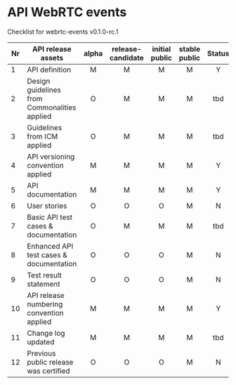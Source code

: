 # API WebRTC events

Checklist for webrtc-events v0.1.0-rc.1

| Nr | API release assets  | alpha | release-candidate |  initial<br>public | stable<br> public | Status | Reference information |
|----|----------------------------------------------|:-----:|:-----:|:-----:|:-----:|:-----:|:-----:|
|  1 | API definition                               |   M   |   M   |   M   |   M   |   Y   | [link](/code/API_definitions/webrtc-events.yaml) |
|  2 | Design guidelines from Commonalities applied |   O   |   M   |   M   |   M   |  tbd  | 0.5   |
|  3 | Guidelines from ICM applied                  |   O   |   M   |   M   |   M   |  tbd  | 0.3.0 |
|  4 | API versioning convention applied            |   M   |   M   |   M   |   M   |   Y   | SemVer 2.0.0 |
|  5 | API documentation                            |   M   |   M   |   M   |   M   |   Y   | inline in YAML |
|  6 | User stories                                 |   O   |   O   |   O   |   M   |   N   |   |
|  7 | Basic API test cases & documentation         |   O   |   M   |   M   |   M   |  tbd  | [link](/documentation/API_documentation/) |
|  8 | Enhanced API test cases & documentation      |   O   |   O   |   O   |   M   |   N   |   |
|  9 | Test result statement                        |   O   |   O   |   O   |   M   |   N   |   |
| 10 | API release numbering convention applied     |   M   |   M   |   M   |   M   |   Y   |   |
| 11 | Change log updated                           |   M   |   M   |   M   |   M   |  tbd  | [link](/CHANGELOG.md) |
| 12 | Previous public release was certified        |   O   |   O   |   O   |   M   |   N   |   |
